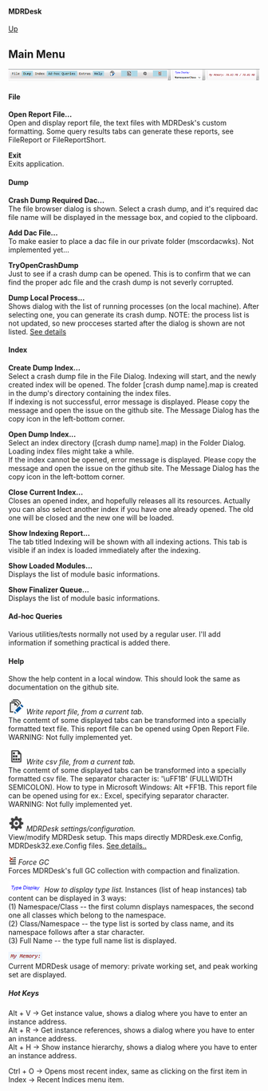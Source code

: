 #### MDRDesk
[Up](../README.md)
## Main Menu

![Main Menu](MainMenu.PNG)

#### File
**Open Report File...**  
Open and display report file, the text files with MDRDesk's custom formatting.
Some query results tabs can generate these reports, see FileReport or FileReportShort.

**Exit**  
Exits application.

#### Dump
**Crash Dump Required Dac...**  
		The file browser dialog is shown. Select a crash dump, and it's required dac file name
        will be displayed in the message box, and copied to the clipboard.

**Add Dac File...**  
        To make easier to place a dac file in our private folder (mscordacwks).
		Not implemented yet...

**TryOpenCrashDump**  
		Just to see if a crash dump can be opened. This is to confirm that we can find the proper adc file and the crash dump is not severly corrupted.

**Dump Local Process...**  
		Shows dialog with the list of running processes (on the local machine).
        After selecting one, you can generate its crash dump.
		NOTE: the process list is not updated, so new procceses started after the dialog is shown are not listed.
        [See details](../Documentation/DumpLocalProcess.md)

#### Index
**Create Dump Index...**  
Select a crash dump file in the File Dialog. Indexing will start, and the newly created index will be opened.
The folder [crash dump name].map is created in the dump's directory containing the index files.  
If indexing is not successful, error message is displayed. Please copy the message and open the issue on the github site.
The Message Dialog has the copy icon in the left-bottom corner.

**Open Dump Index...**  
Select an index directory ([crash dump name].map) in the Folder Dialog. Loading index files might take a while.  
If the index cannot be opened, error message is displayed. Please copy the message and open the issue on the github site.
The Message Dialog has the copy icon in the left-bottom corner.

**Close Current Index...**  
Closes an opened index, and hopefully releases all its resources.
Actually you can also select another index if you have one already opened.
The old one will be closed and the new one will be loaded.

**Show Indexing Report...**  
The tab titled Indexing will be shown with all indexing actions.
This tab is visible if an index is loaded immediately after the indexing.

**Show Loaded Modules...**  
Displays the list of module basic informations.

**Show Finalizer Queue...**  
Displays the list of module basic informations.


#### Ad-hoc Queries
Various utilities/tests normally not used by a regular user.
I'll add information if something practical is added there.

#### Help  
Show the help content in a local window. This should look the same as documentation on the github site.

![Write report file](./WriteToHistory32x.PNG)
*Write report file, from a current tab.*  
The contemt of some displayed tabs can be transformed into a specially formatted text file.
This report file can be opened using Open Report File. WARNING: Not fully implemented yet.

![Write csv file](../Documentation/SequenceFile_32x.PNG)
*Write csv file, from a current tab.*  
The contemt of some displayed tabs can be transformed into a specially formatted csv file.
The separator character is: '\uFF1B' (FULLWIDTH SEMICOLON). How to type in Microsoft Windows: Alt +FF1B.
This report file can be opened using for ex.: Excel, specifying separator character. WARNING: Not fully implemented yet.

![Write csv file](../Documentation/Settings_32x.PNG)
*MDRDesk settings/configuration.*  
View/modify MDRDesk setup. This maps directly MDRDesk.exe.Config, MDRDesk32.exe.Config files.
[See details..](../Documentation/Configuration.md)

![Force GC](../Documentation/ClearWindowContent_16x.PNG)
*Force GC*  
Forces MDRDesk's full GC collection with compaction and finalization.

![Type Display](../Documentation/TypeDisplay.PNG)
*How to display type list.*
Instances (list of heap instances) tab content can be displayed in 3 ways:  
(1) Namespace/Class -- the first column displays namespaces, the second one all classes which belong to the namespace.  
(2) Class/Namespace -- the type list is sorted by class name, and its namespace follows after a star character.  
(3) Full Name -- the type full name list is displayed.

![My Memory](../Documentation/MyMemory.PNG)  
Current MDRDesk usage of memory: private working set, and peak working set are displayed.

##### Hot Keys

Alt + V -> Get instance value, shows a dialog where you have to enter an instance address.  
Alt + R -> Get instance references, shows a dialog where you have to enter an instance address.  
Alt + H -> Show instance hierarchy, shows a dialog where you have to enter an instance address.  

Ctrl + O -> Opens most recent index, same as clicking on the first item in Index -> Recent Indices menu item.
